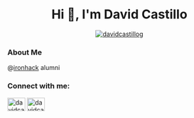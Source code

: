 <h1 align="center">Hi 👋, I'm David Castillo</h1>

<p align="center"> <a href="https://twitter.com/davidcastillog" target="blank"><img src="https://img.shields.io/twitter/follow/davidcastillog?logo=twitter&style=for-the-badge" alt="davidcastillog" /></a> </p>

<h3>About Me</h3>
@<a href='https://www.ironhack.com'>ironhack</a> alumni

<h3 align="left">Connect with me:</h3>
<p align="left">
<a href="https://linkedin.com/in/davidcastillog" target="blank"><img align="center" src="https://raw.githubusercontent.com/rahuldkjain/github-profile-readme-generator/master/src/images/icons/Social/linked-in-alt.svg" alt="davidcastillog" height="30" width="40" /></a>
<a href="https://twitter.com/davidcastillog" target="blank"><img align="center" src="https://raw.githubusercontent.com/rahuldkjain/github-profile-readme-generator/master/src/images/icons/Social/twitter.svg" alt="davidcastillog" height="30" width="40" /></a>
</p>
